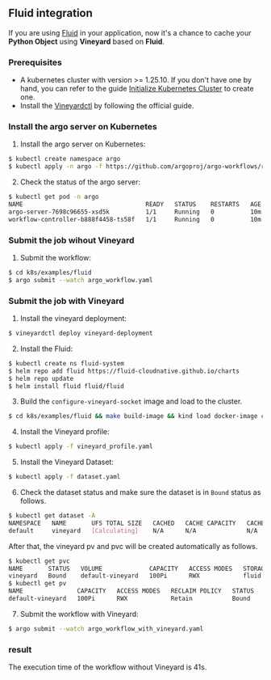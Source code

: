 ## Fluid integration

If you are using [Fluid](https://fluidframework.com/) in your application, now it's a chance to cache your **Python Object** using **Vineyard** based on **Fluid**.

### Prerequisites 

- A kubernetes cluster with version >= 1.25.10. If you don't have one by hand, you can refer to the guide [Initialize Kubernetes Cluster](https://v6d.io/tutorials/kubernetes/using-vineyard-operator.html#step-0-optional-initialize-kubernetes-cluster) to create one.
- Install the [Vineyardctl](https://v6d.io/notes/developers/build-from-source.html#install-vineyardctl) by following the official guide.

### Install the argo server on Kubernetes

1. Install the argo server on Kubernetes:

```bash
$ kubectl create namespace argo
$ kubectl apply -n argo -f https://github.com/argoproj/argo-workflows/releases/download/v3.4.8/install.yaml
```

2. Check the status of the argo server:

```bash
$ kubectl get pod -n argo
NAME                                  READY   STATUS    RESTARTS   AGE
argo-server-7698c96655-xsd5k          1/1     Running   0          10m
workflow-controller-b888f4458-ts58f   1/1     Running   0          10m
```

### Submit the job wihout Vineyard

1. Submit the workflow:

```bash
$ cd k8s/examples/fluid
$ argo submit --watch argo_workflow.yaml
```

### Submit the job with Vineyard


1. Install the vineyard deployment:

```bash
$ vineyardctl deploy vineyard-deployment
```

2. Install the Fluid:

```bash
$ kubectl create ns fluid-system
$ helm repo add fluid https://fluid-cloudnative.github.io/charts
$ helm repo update
$ helm install fluid fluid/fluid
``` 

3. Build the `configure-vineyard-socket` image and load to the cluster.

```bash
$ cd k8s/examples/fluid && make build-image && kind load docker-image configure-vineyard-socket
```

4. Install the Vineyard profile:

```bash
$ kubectl apply -f vineyard_profile.yaml
```

5. Install the Vineyard Dataset:

```bash
$ kubectl apply -f dataset.yaml
```

6. Check the dataset status and make sure the dataset is in `Bound` status as follows.

```bash
$ kubectl get dataset -A
NAMESPACE   NAME       UFS TOTAL SIZE   CACHED   CACHE CAPACITY   CACHED PERCENTAGE   PHASE   AGE
default     vineyard   [Calculating]    N/A      N/A              N/A                 Bound   105s
```

After that, the vineyard pv and pvc will be created automatically as follows. 

```bash
$ kubectl get pvc   
NAME       STATUS   VOLUME             CAPACITY   ACCESS MODES   STORAGECLASS   AGE
vineyard   Bound    default-vineyard   100Pi      RWX            fluid          87s
$ kubectl get pv
NAME               CAPACITY   ACCESS MODES   RECLAIM POLICY   STATUS   CLAIM              STORAGECLASS   REASON   AGE
default-vineyard   100Pi      RWX            Retain           Bound    default/vineyard   fluid                   2m43s
```

7. Submit the workflow with Vineyard:

```bash
$ argo submit --watch argo_workflow_with_vineyard.yaml
```

### result

The execution time of the workflow without Vineyard is 41s.


